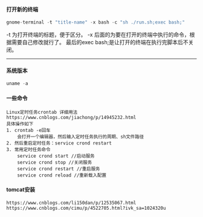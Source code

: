 

#### 打开新的终端

```go
gnome-terminal -t "title-name" -x bash -c "sh ./run.sh;exec bash;"
```

-t 为打开终端的标题，便于区分。
-x 后面的为要在打开的终端中执行的命令，根据需要自己修改就行了。
最后的exec bash;是让打开的终端在执行完脚本后不关闭。

------

#### 系统版本

```go
uname -a 
```

#### 一些命令

```
Linux定时任务crontab 详细用法 https://www.cnblogs.com/jiachong/p/14945232.html
具体操作如下 
1. crontab -e回车
	会打开一个编辑器，然后输入定时任务执行的周期、sh文件路径
2. 然后重启定时任务：service crond restart
3. 常用定时任务命令
	service crond start //启动服务
	service crond stop //关闭服务
	service crond restart //重启服务
	service crond reload //重新载入配置
```



#### tomcat安装

```xml
https://www.cnblogs.com/li150dan/p/12535067.html
https://www.cnblogs.com/cimu/p/4522705.html?ivk_sa=1024320u
```

```

```


